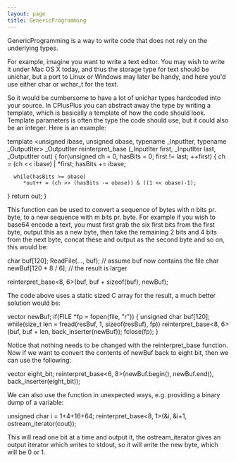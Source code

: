 ```yaml
---
layout: page
title: GenericProgramming
---
```




GenericProgramming is a way to write code that does not rely on the underlying types.

For example, imagine you want to write a text editor. You may wish to write it under Mac OS X today, and thus the storage type for text should be unichar, but a port to Linux or Windows may later be handy, and here you'd use either char or wchar_t for the text.

So it would be cumbersome to have a lot of unichar types hardcoded into your source. In CPlusPlus you can abstract away the type by writing a template, which is basically a template of how the code should look. Template parameters is often the type the code should use, but it could also be an integer. Here is an example:

    
template <unsigned ibase, unsigned obase, typename _InputIter, typename _OutputIter>
_OutputIter reinterpret_base (_InputIter first, _InputIter last, _OutputIter out)
{
   for(unsigned ch = 0, hasBits = 0; first != last; ++first)
   {
      ch = (ch << ibase) | *first;
      hasBits += ibase;

      while(hasBits >= obase)
         *out++ = (ch >> (hasBits -= obase)) & ((1 << obase)-1);
   }
   return out;
}


This function can be used to convert a sequence of bytes with n bits pr. byte, to a new sequence with m bits pr. byte. For example if you wish to base64 encode a text, you must first grab the six first bits from the first byte, output this as a new byte, then take the remaining 2 bits and 4 bits from the next byte, concat these and output as the second byte and so on, this would be:

    
   char buf[120];
   ReadFile(..., buf); // assume buf now contains the file
   char newBuf[120 * 8 / 6]; // the result is larger

   reinterpret_base<8, 6>(buf, buf + sizeof(buf), newBuf);


The code above uses a static sized C array for the result, a much better solution would be:

    
vector<unsigned char> newBuf;
if(FILE *fp = fopen(file, "r"))
{
   unsigned char buf[120];
   while(size_t len = fread(resBuf, 1, sizeof(resBuf), fp))
      reinterpret_base<8, 6>(buf, buf + len, back_inserter(newBuf));
   fclose(fp);
}


Notice that nothing needs to be changed with the reinterpret_base function. Now if we want to convert the contents of newBuf back to eight bit, then we can use the following:

    
   vector<unsigned char> eight_bit;
   reinterpret_base<6, 8>(newBuf.begin(), newBuf.end(), back_inserter(eight_bit));


We can also use the function in unexpected ways, e.g. providing a binary dump of a variable:

    
   unsigned char i = 1+4+16+64;
   reinterpret_base<8, 1>(&i, &i+1, ostream_iterator<int>(cout));


This will read one bit at a time and output it, the ostream_iterator gives an output iterator which writes to stdout, so it will write the new byte, which will be 0 or 1.


